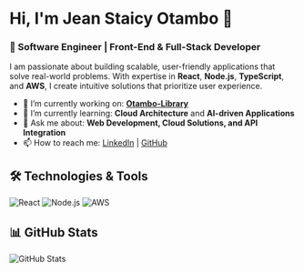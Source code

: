 # Hi, I'm Jean Staicy Otambo 👋

### 🌟 Software Engineer | Front-End & Full-Stack Developer

I am passionate about building scalable, user-friendly applications that solve real-world problems. With expertise in **React**, **Node.js**, **TypeScript**, and **AWS**, I create intuitive solutions that prioritize user experience.

- 🔭 I’m currently working on: **[Otambo-Library](https://github.com/Staicy254/Otambo-Library)**  
- 🌱 I’m currently learning: **Cloud Architecture** and **AI-driven Applications**  
- 💬 Ask me about: **Web Development, Cloud Solutions, and API Integration**  
- 📫 How to reach me: [LinkedIn](https://www.linkedin.com/in/auma-otambo-6342952a7/) | [GitHub](https://github.com/Staicy254)  

## 🛠 Technologies & Tools
![React](https://img.shields.io/badge/-React-61DAFB?logo=react&logoColor=white&style=flat)
![Node.js](https://img.shields.io/badge/-Node.js-339933?logo=node.js&logoColor=white&style=flat)
![AWS](https://img.shields.io/badge/-AWS-232F3E?logo=amazon-aws&logoColor=white&style=flat)

## 📊 GitHub Stats
![GitHub Stats](https://github-readme-stats.vercel.app/api?username=Staicy254&show_icons=true&theme=radical)
